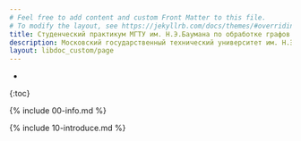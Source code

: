 ```yaml
---
# Feel free to add content and custom Front Matter to this file.
# To modify the layout, see https://jekyllrb.com/docs/themes/#overriding-theme-defaults
title: Cтуденческий практикум МГТУ им. Н.Э.Баумана по обработке графов знаний на облачной платформе Тераграф Cloud
description: Московский государственный технический университет им. Н.Э.Баумана, 16 октября - 10 декабря 2023
layout: libdoc_custom/page
---
```

* 
{:toc}

{% include 00-info.md %}

{% include 10-introduce.md %}